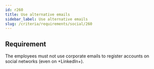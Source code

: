 ```yaml
---
id: r260
title: Use alternative emails
sidebar_label: Use alternative emails
slug: /criteria/requirements/social/260
---
```


## Requirement

The employees must not use corporate emails
to register accounts on social networks (even on +LinkedIn+).
